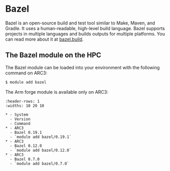 # Bazel

Bazel is an open-source build and test tool similar to Make, Maven, and Gradle. It uses a human-readable, high-level build language. Bazel supports projects in multiple languages and builds outputs for multiple platforms. You can read more about it at [bazel.build](https://bazel.build/).

## The Bazel module on the HPC

The Bazel module can be loaded into your environment with the following command on ARC3:

```bash
$ module add bazel
```

The Arm forge module is available only on ARC3:

```{list-table}
:header-rows: 1
:widths: 10 20 10

* - System
  - Version
  - Command
* - ARC3
  - Bazel 0.19.1
  - `module add bazel/0.19.1`
* - ARC3
  - Bazel 0.12.0
  - `module add bazel/0.12.0`
* - ARC3
  - Bazel 0.7.0
  - `module add bazel/0.7.0`
```
